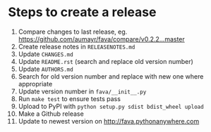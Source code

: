# Steps to create a release

1. Compare changes to last release, eg.
   https://github.com/aumayr/fava/compare/v0.2.2...master
2. Create release notes in `RELEASENOTES.md`
3. Update `CHANGES.md`
4. Update `README.rst` (search and replace old version number)
5. Update `AUTHORS.md`
6. Search for old version number and replace with new one where appropriate
7. Update version number in `fava/__init__.py`
8. Run `make test` to ensure tests pass
9. Upload to PyPI with `python setup.py sdist bdist_wheel upload`
10. Make a Github release
11. Update to newest version on http://fava.pythonanywhere.com
